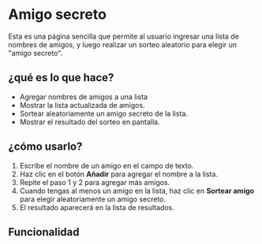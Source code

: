 <h1>Amigo secreto</h1>
Esta es una página sencilla que permite al usuario ingresar una lista de nombres de amigos, y luego realizar un sorteo aleatorio para elegir un "amigo secreto".
  
<h2> ¿qué es lo que hace? </h2>

- Agregar nombres de amigos a una lista
- Mostrar la lista actualizada de amigos.
- Sortear aleatoriamente un amigo secreto de la lista.
- Mostrar el resultado del sorteo en pantalla.

<h2> ¿cómo usarlo? </h2>

1. Escribe el nombre de un amigo en el campo de texto.
2. Haz clic en el botón **Añadir** para agregar el nombre a la lista.
3. Repite el paso 1 y 2 para agregar más amigos.
4. Cuando tengas al menos un amigo en la lista, haz clic en **Sortear amigo** para elegir aleatoriamente un amigo secreto.
5. El resultado aparecerá en la lista de resultados.

<h2>Funcionalidad</h2>


